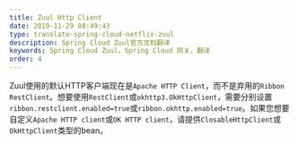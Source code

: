 ```yaml
---
title: Zuul Http Client
date: 2019-11-29 08:49:43
type: translate-spring-cloud-netflix-zuul
description: Spring Cloud Zuul官方文档翻译
keywords: Spring Cloud Zuul，Spring Cloud 网关，翻译
order: 4
---
```


Zuul使用的默认HTTP客户端现在是`Apache HTTP Client`，而不是弃用的`Ribbon RestClient`。想要使用`RestClient`或`okhttp3.OkHttpClient`，需要分别设置`ribbon.restclient.enabled=true`或`ribbon.okhttp.enabled=true`。如果您想要自定义`Apache HTTP client`或`OK HTTP client`，请提供`ClosableHttpClient`或`OkHttpClient`类型的bean。

